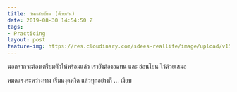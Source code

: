 ```yaml
---
title: วันกลับบ้าน (ด้วยกัน)
date: 2019-08-30 14:54:50 Z
tags:
- Practicing
layout: post
feature-img: https://res.cloudinary.com/sdees-reallife/image/upload/v1555658919/sample_feature_img.png
---
```


นอกจากจะต้องเตรียมตัวให้พร้อมแล้ว เรายังต้องอดทน และ อ่อนโยน ไว้ด้วยเสมอ

<i class="fa fa-child" style="color:plum"></i>

หมดแรงระหว่างทาง เริ่มหงุดหงิด แล้วทุกอย่างก็ ... เงียบ

